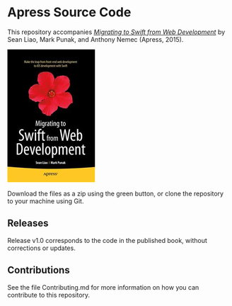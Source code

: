 # Apress Source Code

This repository accompanies [*Migrating to Swift from Web Development*](http://www.apress.com/9781484209325) by Sean  Liao, Mark Punak, and Anthony Nemec (Apress, 2015).

![Cover image](9781484209325.jpg)

Download the files as a zip using the green button, or clone the repository to your machine using Git.

## Releases

Release v1.0 corresponds to the code in the published book, without corrections or updates.

## Contributions

See the file Contributing.md for more information on how you can contribute to this repository.
